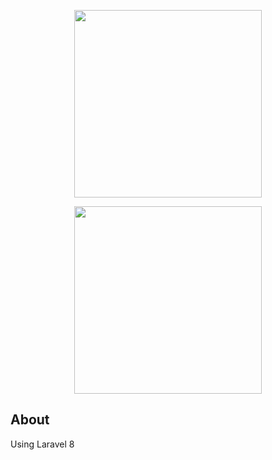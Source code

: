 <p align="center"><img src="img/drag-drop.png" width="300"></a></p>

<p align="center"><img src="img/drag2.png" width="300"></a></p>



## About 
Using Laravel 8


